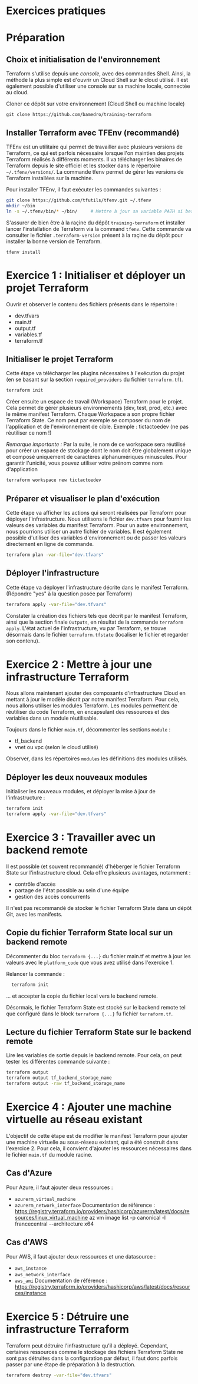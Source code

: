 Exercices pratiques
=====================

# Préparation

## Choix et initialisation de l'environnement 
Terraform s'utilise depuis une *console*, avec des commandes Shell.
Ainsi, la méthode la plus simple est d'ouvrir un Cloud Shell sur le cloud utilisé.
Il est également possible d'utiliser une console sur sa machine locale, connectée au cloud.

Cloner ce dépôt sur votre environnement (Cloud Shell ou machine locale)
```
git clone https://github.com/bamedro/training-terraform
```

## Installer Terraform avec TFEnv (recommandé)
TFEnv est un utilitaire qui permet de travailler avec plusieurs versions de Terraform, ce qui est parfois nécessaire lorsque l'on maintien des projets Terraform réalisés à différents moments.
Il va télécharger les binaires de Terraform depuis le site officiel et les stocker dans le répertoire `~/.tfenv/versions/`.
La commande tfenv permet de gérer les versions de Terraform installées sur la machine.

Pour installer TFEnv, il faut exécuter les commandes suivantes :

```bash
git clone https://github.com/tfutils/tfenv.git ~/.tfenv
mkdir ~/bin
ln -s ~/.tfenv/bin/* ~/bin/     # Mettre à jour sa variable PATH si besoin
```

S'assurer de bien être à la raçine du dépôt `training-terraform` et installer lancer l'installation de Terraform via la command `tfenv`.
Cette commande va consulter le fichier `.terraform-version` présent à la raçine du dépôt pour installer la bonne version de Terraform. 
```
tfenv install
```

# Exercice 1 : Initialiser et déployer un projet Terraform

Ouvrir et observer le contenu des fichiers présents dans le répertoire :
- dev.tfvars
- main.tf
- output.tf
- variables.tf
- terraform.tf

## Initialiser le projet Terraform

Cette étape va télécharger les plugins nécessaires à l'exécution du projet (en se basant sur la section `required_providers` du fichier `terraform.tf`).

```bash
terraform init
```

Créer ensuite un espace de travail (Workspace) Terraform pour le projet. Cela permet de gérer plusieurs environnements (dev, test, prod, etc.) avec le même manifest Terraform. Chaque Workspace a son propre fichier Terraform State.
Ce nom peut par exemple se composer du nom de l'application et de l'environnement de cible.
Exemple : tictactoedev (ne pas réutiliser ce nom !)

*Remarque importante :*
Par la suite, le nom de ce workspace sera réutilisé pour créer un espace de stockage dont le nom doit être globalement unique et composé uniquement de caractères alphanumériques minuscules. Pour garantir l'unicité, vous pouvez utiliser votre prénom comme nom d'application

```bash
terraform workspace new tictactoedev
```

## Préparer et visualiser le plan d'exécution

Cette étape va afficher les actions qui seront réalisées par Terraform pour déployer l'infrastructure.
Nous utilisons le fichier `dev.tfvars` pour fournir les valeurs des variables du manifest Terraform. Pour un autre environnement, nous pourrions utiliser un autre fichier de variables.
Il est également possible d'utiliser des variables d'environnement ou de passer les valeurs directement en ligne de commande.

```bash
terraform plan -var-file="dev.tfvars"
```

## Déployer l'infrastructure

Cette étape va déployer l'infrastructure décrite dans le manifest Terraform. (Répondre "yes" à la question posée par Terraform)

```bash
terraform apply -var-file="dev.tfvars"
```

Constater la création des fichiers tels que décrit par le manifest Terraform, ainsi que la section finale `Outputs`, en résultat de la commande `terraform apply`.
L'état actuel de l'infrastructure, vu par Terraform, se trouve désormais dans le fichier `terraform.tfstate` (localiser le fichier et regarder son contenu).


# Exercice 2 : Mettre à jour une infrastructure Terraform

Nous allons maintenant ajouter des composants d'infrastructure Cloud en mettant à jour le modèle décrit par notre manifest Terraform.
Pour cela, nous allons utiliser les modules Terraform.
Les modules permettent de réutiliser du code Terraform, en encapsulant des ressources et des variables dans un module réutilisable.

Toujours dans le fichier `main.tf`, décommenter les sections `module` :
- tf_backend
- vnet ou vpc (selon le cloud utilisé)

Observer, dans les répertoires `modules` les définitions des modules utilisés.

## Déployer les deux nouveaux modules

Initialiser les nouveaux modules, et déployer la mise à jour de l'infrastructure :

```bash
terraform init
terraform apply -var-file="dev.tfvars"
```

# Exercice 3 : Travailler avec un backend remote

Il est possible (et souvent recommandé) d'héberger le fichier Terraform State sur l'infrastructure cloud. Cela offre plusieurs avantages, notamment :
- contrôle d'accès
- partage de l'état possible au sein d'une équipe
- gestion des accès concurrents

Il n'est pas recommandé de stocker le fichier Terraform State dans un dépôt Git, avec les manifests.

## Copie du fichier Terraform State local sur un backend remote
Décommenter du bloc `terraform {...}` du fichier main.tf et mettre à jour les valeurs avec le `platform_code` que vous avez utilisé dans l'exercice 1.

Relancer la commande :

```bash
  terraform init
```

... et accepter la copie du fichier local vers le backend remote.

Désormais, le fichier Terraform State est stocké sur le backend remote tel que configuré dans le block `terraform {...}` fu fichier `terraform.tf`.

## Lecture du fichier Terraform State sur le backend remote
Lire les variables de sortie depuis le backend remote.
Pour cela, on peut tester les différentes commande suivante :

```bash
terraform output
terraform output tf_backend_storage_name
terraform output -raw tf_backend_storage_name
```

# Exercice 4 : Ajouter une machine virtuelle au réseau existant

L'objectif de cette étape est de modifier le manifest Terraform pour ajouter une machine virtuelle au sous-réseau existant, qui a été construit dans l'exercice 2. Pour cela, il convient d'ajouter les ressources nécessaires dans le fichier `main.tf` du module racine.

## Cas d'Azure
Pour Azure, il faut ajouter deux ressources :
- `azurerm_virtual_machine`
- `azurerm_network_interface`
Documentation de référence : https://registry.terraform.io/providers/hashicorp/azurerm/latest/docs/resources/linux_virtual_machine
az vm image list -p canonical -l francecentral --architecture x64

## Cas d'AWS
Pour AWS, il faut ajouter deux ressources et une datasource :
- `aws_instance`
- `aws_network_interface`
- `aws_ami`
Documentation de référence : https://registry.terraform.io/providers/hashicorp/aws/latest/docs/resources/instance



# Exercice 5 : Détruire une infrastructure Terraform

Terraform peut détruire l'infrastructure qu'il a déployé. Cependant, certaines ressources comme le stockage des fichiers Terraform State ne sont pas détruites dans la configuration par défaut, il faut donc parfois passer par une étape de préparation à la destruction.

```bash
terraform destroy -var-file="dev.tfvars"
```
